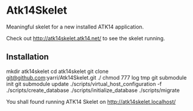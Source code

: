 Atk14Skelet
===========

Meaningful skelet for a new installed ATK14 application.

Check out <http://atk14skelet.atk14.net/> to see the skelet running.

Installation
------------

  mkdir atk14skelet
  cd atk14skelet
  git clone git@github.com:yarri/Atk14Skelet.git ./
  chmod 777 log tmp
  git submodule init
  git submodule update
  ./scripts/virtual_host_configuration -f
  ./scripts/create_database
  ./scripts/initialize_database
  ./scripts/migrate

You shall found running ATK14 Skelet on http://atk14skelet.localhost/
